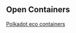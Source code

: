 ## Open Containers

[Polkadot eco containers](https://github.com/Tenet-X/open-containers/tree/develop/rust)